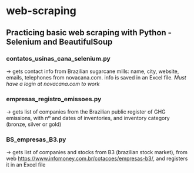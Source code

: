 # web-scraping
## Practicing basic web scraping with Python - Selenium and BeautifulSoup

### contatos_usinas_cana_selenium.py
-> gets contact info from Brazilian sugarcane mills: name, city, website, emails, telephones from novacana.com. info is saved in an Excel file. *Must have a login at novacana.com to work* 

### empresas_registro_emissoes.py
-> gets list of companies from the Brazilian public register of GHG emissions, with nº and dates of inventories, and inventory category (bronze, silver or gold)

### BS_empresas_B3.py
-> gets list of companies and stocks from B3 (brazilian stock market), from web https://www.infomoney.com.br/cotacoes/empresas-b3/, and registers it in an Excel file


